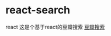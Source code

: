 # react-search
react
这是个基于react的豆瓣搜索
[豆瓣搜索](https://clannadx.github.io/react-search/dist/index.html)

